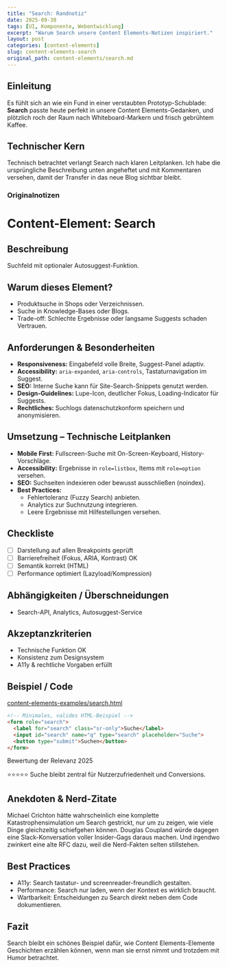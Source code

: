 ```yaml
---
title: "Search: Randnotiz"
date: 2025-09-30
tags: [UI, Komponente, Webentwicklung]
excerpt: "Warum Search unsere Content Elements-Notizen inspiriert."
layout: post
categories: [content-elements]
slug: content-elements-search
original_path: content-elements/search.md
---
```


## Einleitung
Es fühlt sich an wie ein Fund in einer verstaubten Prototyp-Schublade: **Search** passte heute perfekt in unsere Content Elements-Gedanken, und plötzlich roch der Raum nach Whiteboard-Markern und frisch gebrühtem Kaffee.

## Technischer Kern
Technisch betrachtet verlangt Search nach klaren Leitplanken. Ich habe die ursprüngliche Beschreibung unten angeheftet und mit Kommentaren versehen, damit der Transfer in das neue Blog sichtbar bleibt.

### Originalnotizen
# Content-Element: Search

## Beschreibung
Suchfeld mit optionaler Autosuggest-Funktion.

## Warum dieses Element?
- Produktsuche in Shops oder Verzeichnissen.
- Suche in Knowledge-Bases oder Blogs.
- Trade-off: Schlechte Ergebnisse oder langsame Suggests schaden Vertrauen.

## Anforderungen & Besonderheiten
- **Responsiveness:** Eingabefeld volle Breite, Suggest-Panel adaptiv.
- **Accessibility:** `aria-expanded`, `aria-controls`, Tastaturnavigation im Suggest.
- **SEO:** Interne Suche kann für Site-Search-Snippets genutzt werden.
- **Design-Guidelines:** Lupe-Icon, deutlicher Fokus, Loading-Indicator für Suggests.
- **Rechtliches:** Suchlogs datenschutzkonform speichern und anonymisieren.

## Umsetzung – Technische Leitplanken
- **Mobile First:** Fullscreen-Suche mit On-Screen-Keyboard, History-Vorschläge.
- **Accessibility:** Ergebnisse in `role=listbox`, Items mit `role=option` versehen.
- **SEO:** Suchseiten indexieren oder bewusst ausschließen (noindex).
- **Best Practices:**
  - Fehlertoleranz (Fuzzy Search) anbieten.
  - Analytics zur Suchnutzung integrieren.
  - Leere Ergebnisse mit Hilfestellungen versehen.

## Checkliste
- [ ] Darstellung auf allen Breakpoints geprüft
- [ ] Barrierefreiheit (Fokus, ARIA, Kontrast) OK
- [ ] Semantik korrekt (HTML)
- [ ] Performance optimiert (Lazyload/Kompression)

## Abhängigkeiten / Überschneidungen
- Search-API, Analytics, Autosuggest-Service

## Akzeptanzkriterien
- Technische Funktion OK
- Konsistenz zum Designsystem
- A11y & rechtliche Vorgaben erfüllt

## Beispiel / Code
[content-elements-examples/search.html](../content-elements-examples/search.html)

```html
<!-- Minimales, valides HTML-Beispiel -->
<form role="search">
  <label for="search" class="sr-only">Suche</label>
  <input id="search" name="q" type="search" placeholder="Suche">
  <button type="submit">Suchen</button>
</form>
```

Bewertung der Relevanz 2025

⭐⭐⭐⭐⭐ Suche bleibt zentral für Nutzerzufriedenheit und Conversions.

## Anekdoten & Nerd-Zitate
Michael Crichton hätte wahrscheinlich eine komplette Katastrophensimulation um Search gestrickt, nur um zu zeigen, wie viele Dinge gleichzeitig schiefgehen können. Douglas Coupland würde dagegen eine Slack-Konversation voller Insider-Gags daraus machen. Und irgendwo zwinkert eine alte RFC dazu, weil die Nerd-Fakten selten stillstehen.

## Best Practices
- A11y: Search tastatur- und screenreader-freundlich gestalten.
- Performance: Search nur laden, wenn der Kontext es wirklich braucht.
- Wartbarkeit: Entscheidungen zu Search direkt neben dem Code dokumentieren.

## Fazit
Search bleibt ein schönes Beispiel dafür, wie Content Elements-Elemente Geschichten erzählen können, wenn man sie ernst nimmt und trotzdem mit Humor betrachtet.
